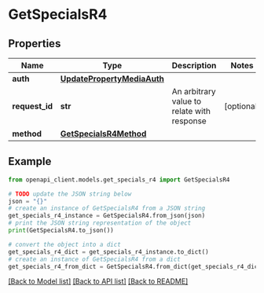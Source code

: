 # GetSpecialsR4


## Properties

Name | Type | Description | Notes
------------ | ------------- | ------------- | -------------
**auth** | [**UpdatePropertyMediaAuth**](UpdatePropertyMediaAuth.md) |  | 
**request_id** | **str** | An arbitrary value to relate with response | [optional] 
**method** | [**GetSpecialsR4Method**](GetSpecialsR4Method.md) |  | 

## Example

```python
from openapi_client.models.get_specials_r4 import GetSpecialsR4

# TODO update the JSON string below
json = "{}"
# create an instance of GetSpecialsR4 from a JSON string
get_specials_r4_instance = GetSpecialsR4.from_json(json)
# print the JSON string representation of the object
print(GetSpecialsR4.to_json())

# convert the object into a dict
get_specials_r4_dict = get_specials_r4_instance.to_dict()
# create an instance of GetSpecialsR4 from a dict
get_specials_r4_from_dict = GetSpecialsR4.from_dict(get_specials_r4_dict)
```
[[Back to Model list]](../README.md#documentation-for-models) [[Back to API list]](../README.md#documentation-for-api-endpoints) [[Back to README]](../README.md)


